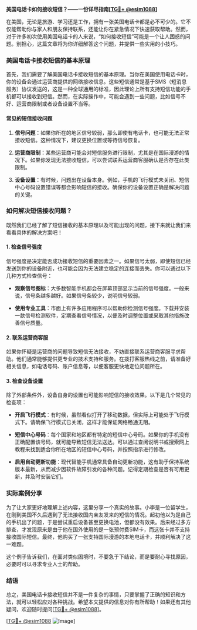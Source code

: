 **美国电话卡如何接收短信？——一份详尽指南[[TG💪+ @esim1088](https://t.me/s/esim1088)]**

在美国，无论是旅游、学习还是工作，拥有一张美国电话卡都是必不可少的。它不仅能帮助你与家人和朋友保持联系，还能让你在紧急情况下快速获取帮助。然而，对于许多初次使用美国电话卡的人来说，“如何接收短信”可能是一个让人困惑的问题。别担心，这篇文章将为你详细解答这个问题，并提供一些实用的小技巧。

### 美国电话卡接收短信的基本原理

首先，我们需要了解美国电话卡接收短信的基本原理。当你在美国使用电话卡时，你的设备会通过运营商提供的网络接收信息。这些短信通常是基于SMS（短消息服务）协议发送的，这是一种全球通用的标准，因此理论上所有支持短信功能的手机都可以接收到短信。然而，在实际操作中，可能会遇到一些问题，比如信号不好、运营商限制或者设备设置不当等。

#### 常见的短信接收问题

1. **信号问题**：如果你所在的地区信号较弱，那么即使有电话卡，也可能无法正常接收短信。这种情况下，建议更换位置或等待信号恢复。
   
2. **运营商限制**：某些运营商可能会对短信服务进行限制，尤其是在国际漫游的情况下。如果你发现无法接收短信，可以尝试联系运营商客服确认是否存在此类限制。

3. **设备设置**：有时候，问题出在设备本身。例如，手机的飞行模式未关闭、短信中心号码设置错误等都会影响短信的接收。确保你的设备设置正确是解决问题的关键。

### 如何解决短信接收问题？

既然我们已经了解了短信接收的基本原理以及可能出现的问题，接下来就让我们来看看具体的解决方案吧！

#### 1. 检查信号强度

信号强度是决定能否成功接收短信的重要因素之一。如果信号太弱，即使短信已经发送到你的设备附近，也可能会因为无法建立稳定的连接而丢失。你可以通过以下几种方式检查信号：

- **观察信号图标**：大多数智能手机都会在屏幕顶部显示当前的信号强度。一般来说，信号条越多越好。如果信号条较少，说明信号较弱。
  
- **使用专业工具**：市面上有许多应用程序可以帮助你检测信号强度。下载并安装一款信号检测软件，定期查看信号情况，以便及时调整位置或采取其他措施改善信号质量。

#### 2. 联系运营商客服

如果你怀疑是运营商的问题导致短信无法接收，不妨直接联系运营商客服寻求帮助。他们通常能够提供更专业的技术支持和服务。在拨打客服热线之前，请准备好相关信息，如电话号码、账户信息等，以便客服更快地定位问题所在。

#### 3. 检查设备设置

除了外部条件外，设备自身的设置也可能影响短信的接收效果。以下是几个常见的检查项：

- **开启飞行模式**：有时候，虽然看似打开了移动数据，但实际上可能处于飞行模式下。请确保飞行模式已关闭，这样才能保证网络畅通无阻。
  
- **短信中心号码**：每个国家和地区都有特定的短信中心号码。如果你的手机没有正确配置该号码，就可能导致短信无法送达。可以通过查阅说明书或搜索网上教程来找到适合你所在地区的短信中心号码，并按照指示进行修改。

- **启用自动更新功能**：现代智能手机通常具备自动更新功能，这有助于保持系统版本最新，从而减少因软件故障引发的各种问题。记得定期检查是否有可用更新，并及时安装它们。

### 实际案例分享

为了让大家更好地理解上述内容，这里分享一个真实的故事。小李是一位留学生，在刚到美国不久后遇到了无法接收国内亲友发来的短信的情况。起初他以为是自己的手机出了问题，于是尝试重启设备甚至更换电池，但都没有效果。后来经过多方排查，才发现原来是由于他在国外使用的是一张预付费SIM卡，而这张卡并不支持接收国际短信。最终，他购买了一张支持国际漫游的本地电话卡，并顺利解决了这一难题。

这个例子告诉我们，在面对类似困境时，不要急于下结论，而是要耐心寻找原因，必要时可以寻求专业人士的帮助。

### 结语

总之，美国电话卡接收短信并不是一件复杂的事情，只要掌握了正确的知识和方法，就可以轻松应对各种挑战。希望本文提供的信息对你有所帮助！如果还有其他疑问，欢迎随时提问[[TG💪+ @esim1088](https://t.me/s/esim1088)]。

[[TG💪+ @esim1088](https://t.me/s/esim1088) ![Image](https://i.postimg.cc/4NQfJmqS/Snipaste-2025-05-13-00-14-12.png)]